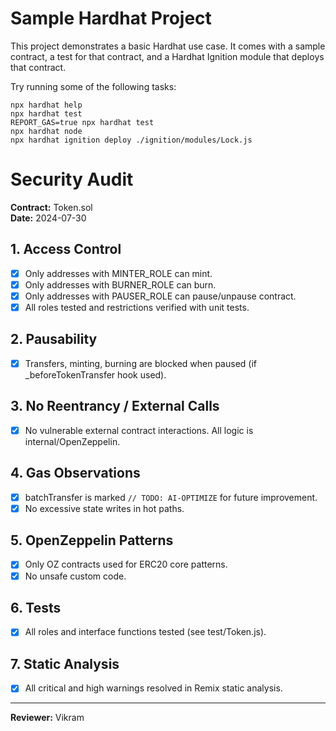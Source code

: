 # Sample Hardhat Project

This project demonstrates a basic Hardhat use case. It comes with a sample contract, a test for that contract, and a Hardhat Ignition module that deploys that contract.

Try running some of the following tasks:

```shell
npx hardhat help
npx hardhat test
REPORT_GAS=true npx hardhat test
npx hardhat node
npx hardhat ignition deploy ./ignition/modules/Lock.js
```

# Security Audit

**Contract:** Token.sol  
**Date:** 2024-07-30

## 1. Access Control

- [x] Only addresses with MINTER_ROLE can mint.
- [x] Only addresses with BURNER_ROLE can burn.
- [x] Only addresses with PAUSER_ROLE can pause/unpause contract.
- [x] All roles tested and restrictions verified with unit tests.

## 2. Pausability

- [x] Transfers, minting, burning are blocked when paused (if \_beforeTokenTransfer hook used).

## 3. No Reentrancy / External Calls

- [x] No vulnerable external contract interactions. All logic is internal/OpenZeppelin.

## 4. Gas Observations

- [x] batchTransfer is marked `// TODO: AI-OPTIMIZE` for future improvement.
- [x] No excessive state writes in hot paths.

## 5. OpenZeppelin Patterns

- [x] Only OZ contracts used for ERC20 core patterns.
- [x] No unsafe custom code.

## 6. Tests

- [x] All roles and interface functions tested (see test/Token.js).

## 7. Static Analysis

- [x] All critical and high warnings resolved in Remix static analysis.

---

**Reviewer:** Vikram
